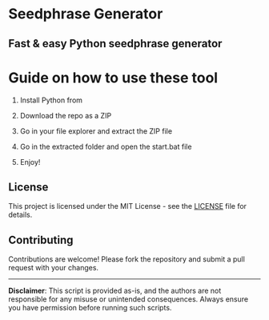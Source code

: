 # Seedphrase Generator          
            
## Fast & easy Python seedphrase generator               
                    
# Guide on how to use these tool                   
                 
1. Install Python from                
        
2. Download the repo as a ZIP             
           
3. Go in your file explorer and extract the ZIP file        
                 
4. Go in the extracted folder and open the start.bat file         
                 
5. Enjoy!               
                     
## License                   
            
This project is licensed under the MIT License - see the [LICENSE](LICENSE) file for details.                       
       
## Contributing       
             
Contributions are welcome! Please fork the repository and submit a pull request with your changes.              
             
---             
                
**Disclaimer**: This script is provided as-is, and the authors are not responsible for any misuse or unintended consequences. Always ensure you have permission before running such scripts.               